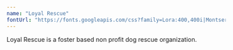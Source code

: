 ```yaml
---
name: "Loyal Rescue"
fontUrl: "https://fonts.googleapis.com/css?family=Lora:400,400i|Montserrat:400,700"
---
```


Loyal Rescue is a foster based non profit dog rescue organization.
